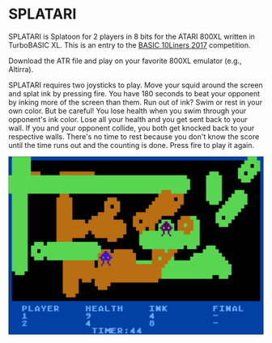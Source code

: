 # SPLATARI
SPLATARI is Splatoon for 2 players in 8 bits for the ATARI 800XL written in TurboBASIC XL. This is an entry to the [BASIC 10Liners 2017](http://gkanold.wixsite.com/homeputerium/basic-10liners-2017) competition.

Download the ATR file and play on your favorite 800XL emulator (e.g., Altirra).

SPLATARI requires two joysticks to play. Move your squid around the screen and splat ink by pressing fire. You have 180 seconds to beat your opponent by inking more of the screen than them. Run out of ink? Swim or rest in your own color. But be careful! You lose health when you swim through your opponent's ink color. Lose all your health and you get sent back to your wall. If you and your opponent collide, you both get knocked back to your respective walls. There's no time to rest because you don't know the score until the time runs out and the counting is done. Press fire to play it again.

![](https://raw.githubusercontent.com/jeffpiep/SPLATARI/master/screenshot1.png)
